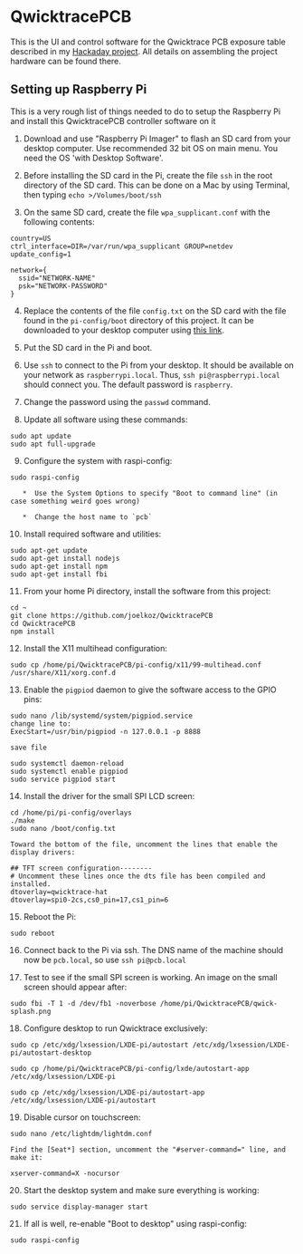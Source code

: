 # QwicktracePCB 
This is the UI and control software for the Qwicktrace PCB exposure table described in my [Hackaday project](https://hackaday.io/project/178451-qwicktrace-pcb). All details on assembling the project hardware can be found there.


## Setting up Raspberry Pi
This is a very rough list of things needed to do to setup the Raspberry Pi and install this QwicktracePCB controller software on it

1. Download and use "Raspberry Pi Imager" to flash an SD card from your desktop computer. Use recommended 32 bit OS on main menu. You need the OS 'with Desktop Software'.

2. Before installing the SD card in the Pi, create the file `ssh` in the root directory of the SD card. This can be done on a Mac by using Terminal, then typing `echo >/Volumes/boot/ssh`

3. On the same SD card, create the file `wpa_supplicant.conf` with the following contents:
```
country=US
ctrl_interface=DIR=/var/run/wpa_supplicant GROUP=netdev
update_config=1

network={
  ssid="NETWORK-NAME"
  psk="NETWORK-PASSWORD"
}
```

4. Replace the contents of the file `config.txt` on the SD card with the file found in the `pi-config/boot` directory of this project. It can be downloaded to your desktop computer using [this link](https://raw.githubusercontent.com/joelkoz/QwicktracePCB/main/pi-config/boot/config.txt).

5. Put the SD card in the Pi and boot. 

6. Use `ssh` to connect to the Pi from your desktop. It should be available on your network as `raspberrypi.local`.  Thus, `ssh pi@raspberrypi.local` should connect you. The default password is `raspberry`.

7. Change the password using the `passwd` command.

8. Update all software using these commands:
```
sudo apt update
sudo apt full-upgrade
```

9. Configure the system with raspi-config:
```
sudo raspi-config

   *  Use the System Options to specify "Boot to command line" (in case something weird goes wrong)
   
   *  Change the host name to `pcb`
```

10. Install required software and utilities:
```
sudo apt-get update
sudo apt-get install nodejs
sudo apt-get install npm
sudo apt-get install fbi
```

11. From your home Pi directory, install the software from this project:
```
cd ~
git clone https://github.com/joelkoz/QwicktracePCB
cd QwicktracePCB
npm install
```

12. Install the X11 multihead configuration:
```
sudo cp /home/pi/QwicktracePCB/pi-config/x11/99-multihead.conf /usr/share/X11/xorg.conf.d
```

13. Enable the `pigpiod` daemon to give the software access to the GPIO pins:
```
sudo nano /lib/systemd/system/pigpiod.service
change line to:
ExecStart=/usr/bin/pigpiod -n 127.0.0.1 -p 8888

save file

sudo systemctl daemon-reload
sudo systemctl enable pigpiod
sudo service pigpiod start
```

14. Install the driver for the small SPI LCD screen:
```
cd /home/pi/pi-config/overlays
./make
sudo nano /boot/config.txt

Toward the bottom of the file, uncomment the lines that enable the display drivers:

## TFT screen configuration--------
# Uncomment these lines once the dts file has been compiled and installed.
dtoverlay=qwicktrace-hat
dtoverlay=spi0-2cs,cs0_pin=17,cs1_pin=6
```

15. Reboot the Pi:
```
sudo reboot
```

16. Connect back to the Pi via ssh. The DNS name of the machine should now be `pcb.local`, so use `ssh pi@pcb.local`

17. Test to see if the small SPI screen is working. An image on the small screen should appear after:
```
sudo fbi -T 1 -d /dev/fb1 -noverbose /home/pi/QwicktracePCB/qwick-splash.png
```

18. Configure desktop to run Qwicktrace exclusively:
```
sudo cp /etc/xdg/lxsession/LXDE-pi/autostart /etc/xdg/lxsession/LXDE-pi/autostart-desktop

sudo cp /home/pi/QwicktracePCB/pi-config/lxde/autostart-app /etc/xdg/lxsession/LXDE-pi

sudo cp /etc/xdg/lxsession/LXDE-pi/autostart-app /etc/xdg/lxsession/LXDE-pi/autostart
```

19. Disable cursor on touchscreen:
```
sudo nano /etc/lightdm/lightdm.conf

Find the [Seat*] section, uncomment the "#server-command=" line, and make it:

xserver-command=X -nocursor
```

20. Start the desktop system and make sure everything is working:
```
sudo service display-manager start
```

21. If all is well, re-enable "Boot to desktop" using raspi-config:
```
sudo raspi-config
```
